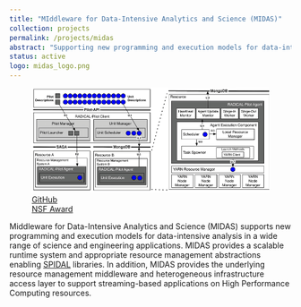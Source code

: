 ```yaml
---
title: "MIddleware for Data-Intensive Analytics and Science (MIDAS)"
collection: projects
permalink: /projects/midas
abstract: "Supporting new programming and execution models for data-intensive analysis in a wide range of science and engineering applications."
status: active
logo: midas_logo.png
---
```


<div class="project-description">
	<figure>
		<img src="../images/projects/midas.png" width="500">
		<figcaption>
			<a href="hhttps://github.com/radical-cybertools/midas">
				<i class="fab fa-github"></i> GitHub
			</a>
			<br>
			<a href="https://www.nsf.gov/awardsearch/showAward?AWD_ID=1443054">
				<i class="fas fa-award"></i> NSF Award
			</a>
		</figcaption>
	</figure>
	Middleware for Data-Intensive Analytics and Science (MIDAS) supports new programming and execution models for data-intensive analysis in a wide range of science and engineering applications. MIDAS provides a scalable runtime system and appropriate resource management abstractions enabling <a href="http://www.spidal.org">SPIDAL</a> libraries. In addition, MIDAS provides the underlying resource management middleware and heterogeneous infrastructure access layer to support streaming-based applications on High Performance Computing resources.
</div>